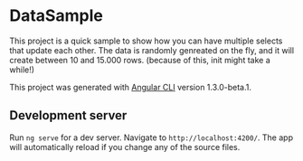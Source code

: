 # DataSample

This project is a quick sample to show how you can have multiple selects that update each other. The data is randomly genreated on the fly, and it will create between 10 and 15.000 rows. (because of this, init might take a while!)



This project was generated with [Angular CLI](https://github.com/angular/angular-cli) version 1.3.0-beta.1.

## Development server

Run `ng serve` for a dev server. Navigate to `http://localhost:4200/`. The app will automatically reload if you change any of the source files.

